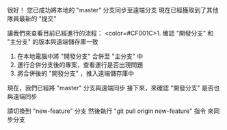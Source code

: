很好！
您已成功將本地的 "master" 分支同步至遠端分支
現在已經獲取到了其他隊員最新的 "提交"

讓我們來查看目前已經進行的流程：
<color=#CF001C>1. 確認 "開發分支" 和 "主分支" 的版本與遠端儲存庫一致</color>
1. 在本地電腦中將 "開發分支" 合併至 "主分支" 中
2. 運行合併分支後的專案，查看運行是否出現問題
3. 將合併後的 "開發分支" ，推入遠端儲存庫中

現在，我們已經將 "master" 分支與遠端同步
接下來，來確認 "開發分支" 是否也與遠端同步

請切換到 "new-feature" 分支
然後執行 "git pull origin new-feature" 指令
來同步分支
